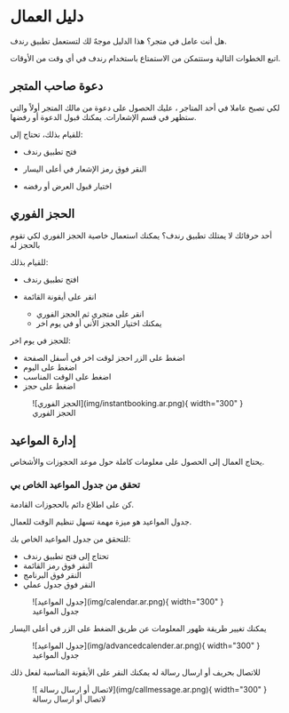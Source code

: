 # دليل العمال

هل أنت عامل في متجر؟ هذا الدليل موجهٌ لك لتستعمل تطبيق رندف.

اتبع الخطوات التالية وستتمكن من الاستمتاع باستخدام رندف في أي وقت من الأوقات.

## دعوة صاحب المتجر

لكي تصبح عاملا في أحد المتاجر ، عليك الحصول على دعوة من مالك المتجر أولاً والتي ستظهر في قسم الإشعارات. يمكنك قبول الدعوة أو رفضها.

للقيام بذلك، تحتاج إلى:

- فتح تطبيق رندف

- النقر فوق رمز الإشعار في أعلى اليسار

- اختيار قبول العرض أو رفضه

## الحجز الفوري

أحد حرفائك لا يمتلك تطبيق رندف؟ يمكنك استعمال خاصية الحجز الفوري لكي تقوم بالحجز له

للقيام بذلك:

- افتح تطبيق رندف

- انقر على أيقونة القائمة
  - انقر على متجري ثم الحجز الفوري
  - يمكنك اختيار الحجز الأني أو في يوم اخر

للحجز في يوم اخر:

- اضغط على الزر احجز لوقت اخر في أسفل الصفحة
- اضغط على اليوم
- اضغط على الوقت المناسب
- اضغط على حجز

<figure markdown>
  ![الحجز الفوري](img/instantbooking.ar.png){ width="300" }
  <figcaption>الحجز الفوري</figcaption>
</figure>


## إدارة المواعيد

يحتاج العمال إلى الحصول على معلومات كاملة حول موعد الحجوزات والأشخاص.

### تحقق من جدول المواعيد الخاص بي

كن على اطلاع دائم بالحجوزات القادمة.

جدول المواعيد هو ميزة مهمة تسهل تنظيم الوقت للعمال.

للتحقق من جدول المواعيد الخاص بك:

- تحتاج إلى فتح تطبيق رندف
- النقر فوق رمز القائمة
- النقر فوق البرنامج
- النقر فوق جدول عملي

<figure markdown>
  ![جدول المواعيد](img/calendar.ar.png){ width="300" }
  <figcaption> جدول المواعيد</figcaption>
</figure>

يمكنك تغيير طريقة ظهور المعلومات عن طريق الضغط على الزر في أعلى اليسار

<figure markdown>
  ![جدول المواعيد](img/advancedcalender.ar.png){ width="300" }
  <figcaption> جدول المواعيد</figcaption>
</figure>

للاتصال بحريف أو ارسال رسالة له يمكنك النقر على الأيقونة المناسبة لفعل ذلك

<figure markdown>
  ![ لاتصال أو ارسال رسالة](img/callmessage.ar.png){ width="300" }
  <figcaption> لاتصال أو ارسال رسالة</figcaption>
</figure>
